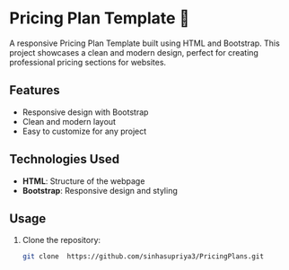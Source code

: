 # Pricing Plan Template 🚀

A responsive Pricing Plan Template built using HTML and Bootstrap. This project showcases a clean and modern design, perfect for creating professional pricing sections for websites.

## Features
- Responsive design with Bootstrap
- Clean and modern layout
- Easy to customize for any project

## Technologies Used
- **HTML**: Structure of the webpage
- **Bootstrap**: Responsive design and styling

## Usage
1. Clone the repository:
   ```bash
   git clone  https://github.com/sinhasupriya3/PricingPlans.git
